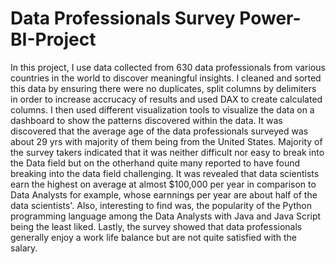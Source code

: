 # Data Professionals Survey Power-BI-Project
In this project, I use data collected from 630 data professionals from various countries in the world to discover meaningful insights. 
I cleaned and sorted this data by ensuring there were no duplicates, split columns by delimiters in order to increase accrucacy of results and used DAX to create calculated columns. 
I then used different visualization tools to visualize the data on a dashboard to show the patterns discovered within the data.
It was discovered that the average age of the data professionals surveyed was about 29 yrs with majority of them being from the United States. Majority of the survey takers indicated that it was neither difficult nor easy to break into the Data field but on the otherhand quite many reported to have found breaking into the data field challenging. 
It was revealed that data scientists earn the highest on average at almost $100,000 per year in comparison to Data Analysts for example, whose earnnings per year are about half of the data scientists'. Also, interesting to find was, the popularity of the Python programming language among the Data Analysts with Java and Java Script being the least liked. 
Lastly, the survey showed that data professionals generally enjoy a work life balance but are not quite satisfied with the salary. 
